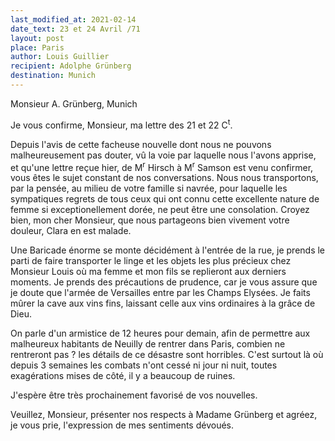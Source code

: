 ```yaml
---
last_modified_at: 2021-02-14
date_text: 23 et 24 Avril /71
layout: post
place: Paris
author: Louis Guillier
recipient: Adolphe Grünberg
destination: Munich
---
```


Monsieur A. Grünberg, Munich

Je vous confirme, Monsieur, ma lettre des 21 et 22 C<sup>t</sup>.

Depuis l'avis de cette facheuse nouvelle dont nous ne pouvons malheureusement
pas douter, vû la voie par laquelle nous l'avons apprise, et qu'une lettre
reçue hier, de M<sup>r</sup> Hirsch à M<sup>r</sup> Samson est venu confirmer,
vous êtes le sujet constant de nos conversations.
Nous nous transportons, par la pensée, au milieu de votre famille si navrée,
pour laquelle les sympatiques regrets de tous ceux qui ont connu cette
excellente nature de femme si exceptionellement dorée, ne peut être une
consolation.
Croyez bien, mon cher Monsieur, que nous partageons bien vivement votre
douleur, Clara en est malade.

Une Baricade énorme se monte décidément à l'entrée de la rue, je prends le
parti de faire transporter le linge et les objets les plus précieux chez
Monsieur Louis où ma femme et mon fils se replieront aux derniers moments.
Je prends des précautions de prudence, car je vous assure que je doute que
l'armée de Versailles entre par les Champs Elysées.
Je faits mûrer la cave aux vins fins, laissant celle aux vins ordinaires à la
grâce de Dieu.

On parle d'un armistice de 12 heures pour demain, afin de permettre aux
malheureux habitants de Neuilly de rentrer dans Paris, combien ne rentreront
pas ? les détails de ce désastre sont horribles.
C'est surtout là où depuis 3 semaines les combats n'ont cessé ni jour ni nuit,
toutes exagérations mises de côté, il y a beaucoup de ruines.

J'espère être très prochainement favorisé de vos nouvelles.

Veuillez, Monsieur, présenter nos respects à Madame Grünberg et agréez, je vous
prie, l'expression de mes sentiments dévoués.
